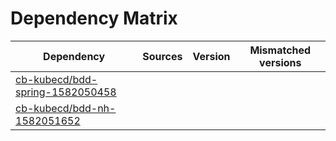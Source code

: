 # Dependency Matrix

Dependency | Sources | Version | Mismatched versions
---------- | ------- | ------- | -------------------
[cb-kubecd/bdd-spring-1582050458](https://github.com/cb-kubecd/bdd-spring-1582050458.git) |  | []() | 
[cb-kubecd/bdd-nh-1582051652](https://github.com/cb-kubecd/bdd-nh-1582051652.git) |  | []() | 
